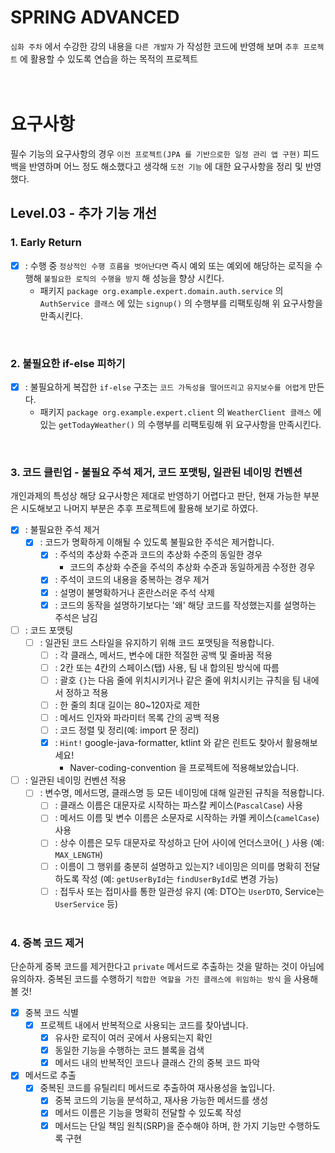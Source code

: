 # SPRING ADVANCED
`심화 주차` 에서 수강한 강의 내용을 `다른 개발자` 가 작성한 코드에 반영해 보며 `추후 프로젝트` 에 활용할 수 있도록 연습을 하는 목적의 프로젝트
<br/><br/><br/>

# 요구사항
필수 기능의 요구사항의 경우 `이전 프로젝트(JPA 를 기반으로한 일정 관리 앱 구현)` 피드백을 반영하며 어느 정도 해소했다고 생각해 `도전 기능` 에 대한 요구사항을 정리 및 반영했다.
## Level.03 - 추가 기능 개선
### 1. Early Return
- [x] : 수행 중 `정상적인 수행 흐름을 벗어난다면` 즉시 예외 또는 예외에 해당하는 로직을 수행해 `불필요한 로직의 수행을 방지` 해 성능을 향상 시킨다.
  - 패키지 `package org.example.expert.domain.auth.service` 의 `AuthService 클래스` 에 있는 `signup()` 의 수행부를 리팩토링해 위 요구사항을 만족시킨다.
<br/>

### 2. 불필요한 if-else 피하기
- [x] : 불필요하게 복잡한 `if-else` 구조는 `코드 가독성을 떨어뜨리고` `유지보수를 어렵게` 만든다.
  - 패키지 `package org.example.expert.client` 의 `WeatherClient 클래스` 에 있는 `getTodayWeather()` 의 수행부를 리팩토링해 위 요구사항을 만족시킨다.
<br/>

### 3. 코드 클린업 - 불필요 주석 제거, 코드 포맷팅, 일관된 네이밍 컨벤션
개인과제의 특성상 해당 요구사항은 제대로 반영하기 어렵다고 판단, 현재 가능한 부분은 시도해보고 나머지 부분은 추후 프로젝트에 활용해 보기로 하였다.
- [x] : 불필요한 주석 제거
  - [x] : 코드가 명확하게 이해될 수 있도록 불필요한 주석은 제거합니다.
    - [x] : 주석의 추상화 수준과 코드의 추상화 수준의 동일한 경우
      - 코드의 추상화 수준을 주석의 추상화 수준과 동일하게끔 수정한 경우
    - [x] : 주석이 코드의 내용을 중복하는 경우 제거
    - [x] : 설명이 불명확하거나 혼란스러운 주석 삭제
    - [x] : 코드의 동작을 설명하기보다는 '왜' 해당 코드를 작성했는지를 설명하는 주석은 남김
- [ ] : 코드 포맷팅
  - [ ] : 일관된 코드 스타일을 유지하기 위해 코드 포맷팅을 적용합니다.
    - [ ] : 각 클래스, 메서드, 변수에 대한 적절한 공백 및 줄바꿈 적용
    - [ ] : 2칸 또는 4칸의 스페이스(탭) 사용, 팀 내 합의된 방식에 따름
    - [ ] : 괄호 `{}`는 다음 줄에 위치시키거나 같은 줄에 위치시키는 규칙을 팀 내에서 정하고 적용
    - [ ] : 한 줄의 최대 길이는 80~120자로 제한
    - [ ] : 메서드 인자와 파라미터 목록 간의 공백 적용
    - [ ] : 코드 정렬 및 정리(예: import 문 정리)
    - [x] : `Hint!` google-java-formatter, ktlint 와 같은 린트도 찾아서 활용해보세요!
      - Naver-coding-convention 을 프로젝트에 적용해보았습니다.
- [ ] : 일관된 네이밍 컨벤션 적용
  - [ ] : 변수명, 메서드명, 클래스명 등 모든 네이밍에 대해 일관된 규칙을 적용합니다.
    - [ ] : 클래스 이름은 대문자로 시작하는 파스칼 케이스(`PascalCase`) 사용
    - [ ] : 메서드 이름 및 변수 이름은 소문자로 시작하는 카멜 케이스(`camelCase`) 사용
    - [ ] : 상수 이름은 모두 대문자로 작성하고 단어 사이에 언더스코어(`_`) 사용 (예: `MAX_LENGTH`)
    - [ ] : 이름이 그 행위를 충분히 설명하고 있는지?
      네이밍은 의미를 명확히 전달하도록 작성 (예: `getUserById`는 `findUserById`로 변경 가능)
    - [ ] : 접두사 또는 접미사를 통한 일관성 유지 (예: DTO는 `UserDTO`, Service는 `UserService` 등)
    <br/>

### 4. 중복 코드 제거
단순하게 중복 코드를 제거한다고 `private` 메서드로 추출하는 것을 말하는 것이 아님에 유의하자. 중복된 코드를 수행하기 `적합한 역할을 가진 클래스에 위임하는 방식` 을 사용해 볼 것!
- [x]  중복 코드 식별
    - [x]  프로젝트 내에서 반복적으로 사용되는 코드를 찾아냅니다.
        - [x]  유사한 로직이 여러 곳에서 사용되는지 확인
        - [x]  동일한 기능을 수행하는 코드 블록을 검색
        - [x]  메서드 내의 반복적인 코드나 클래스 간의 중복 코드 파악
- [x]  메서드로 추출
    - [x]  중복된 코드를 유틸리티 메서드로 추출하여 재사용성을 높입니다.
        - [x]  중복 코드의 기능을 분석하고, 재사용 가능한 메서드를 생성
        - [x]  메서드 이름은 기능을 명확히 전달할 수 있도록 작성
        - [x]  메서드는 단일 책임 원칙(SRP)을 준수해야 하며, 한 가지 기능만 수행하도록 구현